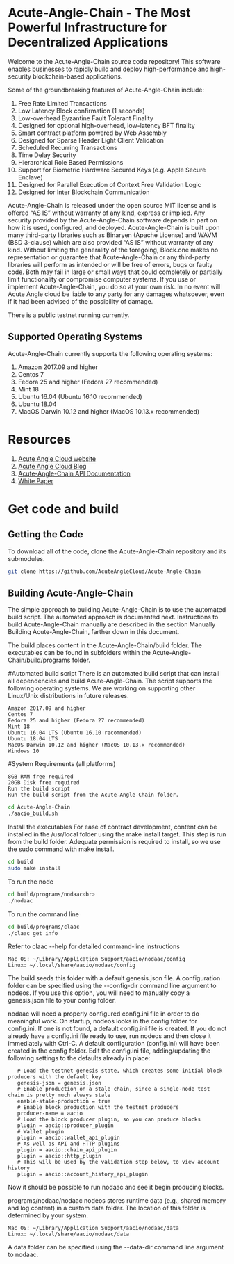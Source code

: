 # Acute-Angle-Chain - The Most Powerful Infrastructure for Decentralized Applications


Welcome to the Acute-Angle-Chain source code repository! This software enables businesses to rapidly build and deploy high-performance and high-security blockchain-based applications.

Some of the groundbreaking features of Acute-Angle-Chain include:

1. Free Rate Limited Transactions 
1. Low Latency Block confirmation (1 seconds)
1. Low-overhead Byzantine Fault Tolerant Finality
1. Designed for optional high-overhead, low-latency BFT finality 
1. Smart contract platform powered by Web Assembly
1. Designed for Sparse Header Light Client Validation
1. Scheduled Recurring Transactions 
1. Time Delay Security
1. Hierarchical Role Based Permissions
1. Support for Biometric Hardware Secured Keys (e.g. Apple Secure Enclave)
1. Designed for Parallel Execution of Context Free Validation Logic
1. Designed for Inter Blockchain Communication 

Acute-Angle-Chain is released under the open source MIT license and is offered “AS IS” without warranty of any kind, express or implied. Any security provided by the Acute-Angle-Chain software depends in part on how it is used, configured, and deployed. Acute-Angle-Chain is built upon many third-party libraries such as Binaryen (Apache License) and WAVM  (BSD 3-clause) which are also provided “AS IS” without warranty of any kind. Without limiting the generality of the foregoing, Block.one makes no representation or guarantee that Acute-Angle-Chain or any third-party libraries will perform as intended or will be free of errors, bugs or faulty code. Both may fail in large or small ways that could completely or partially limit functionality or compromise computer systems. If you use or implement Acute-Angle-Chain, you do so at your own risk. In no event will Acute Angle cloud be liable to any party for any damages whatsoever, even if it had been advised of the possibility of damage.  

There is a public testnet running currently.

## Supported Operating Systems
Acute-Angle-Chain currently supports the following operating systems:  
1. Amazon 2017.09 and higher
2. Centos 7
3. Fedora 25 and higher (Fedora 27 recommended)
4. Mint 18
5. Ubuntu 16.04 (Ubuntu 16.10 recommended)
6. Ubuntu 18.04
7. MacOS Darwin 10.12 and higher (MacOS 10.13.x recommended)

# Resources
1. [Acute Angle Cloud website](http://www.acuteangle.com/)
2. [Acute Angle Cloud Blog](https://weibo.com/AcuteAngleCloud)
3. [Acute-Angle-Chain API Documentation](http://www.acuteangle.com/test/html/)
4. [White Paper](https://aacdn.3jiaoxing.com/doc/AcuteAngleCloud%2012.14_z_zh.pdf)


# Get code and build

## Getting the Code
To download all of the code, clone the Acute-Angle-Chain repository and its submodules.
```bash
git clone https://github.com/AcuteAngleCloud/Acute-Angle-Chain
```


## Building Acute-Angle-Chain
The simple approach to building Acute-Angle-Chain is to use the automated build script. The automated approach is documented next. Instructions to build Acute-Angle-Chain manually are described in the section Manually Building Acute-Angle-Chain, farther down in this document.

The build places content in the Acute-Angle-Chain/build folder. The executables can be found in subfolders within the Acute-Angle-Chain/build/programs folder.


#Automated build script
There is an automated build script that can install all dependencies and build Acute-Angle-Chain. The script supports the following operating systems. We are working on supporting other Linux/Unix distributions in future releases.

```
Amazon 2017.09 and higher
Centos 7
Fedora 25 and higher (Fedora 27 recommended)
Mint 18
Ubuntu 16.04 LTS (Ubuntu 16.10 recommended)
Ubuntu 18.04 LTS
MacOS Darwin 10.12 and higher (MacOS 10.13.x recommended)
Windows 10
```

#System Requirements (all platforms)
```
8GB RAM free required
20GB Disk free required
Run the build script
Run the build script from the Acute-Angle-Chain folder.
```

```bash
cd Acute-Angle-Chain
./aacio_build.sh
```

Install the executables
For ease of contract development, content can be installed in the /usr/local folder using the make install target. This step is run from the build folder. Adequate permission is required to install, so we use the sudo command with make install.

```bash
cd build
sudo make install
```

To run the node

```bash
cd build/programs/nodaac<br>
./nodaac
```
To run the command line

```bash
cd build/programs/claac
./claac get info
```
Refer to claac --help for detailed command-line instructions

```
Mac OS: ~/Library/Application Support/aacio/nodaac/config
Linux: ~/.local/share/aacio/nodaac/config
```
The build seeds this folder with a default genesis.json file. A configuration folder can be specified using the --config-dir command line argument to nodeos. If you use this option, you will need to manually copy a genesis.json file to your config folder.

nodaac will need a properly configured config.ini file in order to do meaningful work. On startup, nodeos looks in the config folder for config.ini. If one is not found, a default config.ini file is created. If you do not already have a config.ini file ready to use, run nodeos and then close it immediately with Ctrl-C. A default configuration (config.ini) will have been created in the config folder. Edit the config.ini file, adding/updating the following settings to the defaults already in place:
```
   # Load the testnet genesis state, which creates some initial block producers with the default key
   genesis-json = genesis.json
   # Enable production on a stale chain, since a single-node test chain is pretty much always stale
   enable-stale-production = true
   # Enable block production with the testnet producers
   producer-name = aacio
   # Load the block producer plugin, so you can produce blocks
   plugin = aacio::producer_plugin
   # Wallet plugin
   plugin = aacio::wallet_api_plugin
   # As well as API and HTTP plugins
   plugin = aacio::chain_api_plugin
   plugin = aacio::http_plugin
   # This will be used by the validation step below, to view account history
   plugin = aacio::account_history_api_plugin
```
Now it should be possible to run nodaac and see it begin producing blocks.

programs/nodaac/nodaac
nodeos stores runtime data (e.g., shared memory and log content) in a custom data folder. The location of this folder is determined by your system.

```
Mac OS: ~/Library/Application Support/aacio/nodaac/data
Linux: ~/.local/share/aacio/nodaac/data
```
A data folder can be specified using the --data-dir command line argument to nodaac.